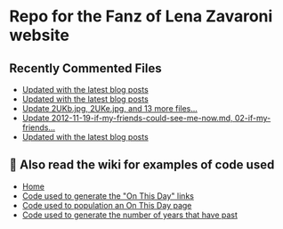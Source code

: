 # Repo for the Fanz of Lena Zavaroni website

## Recently Commented Files
<!-- BLOG-POST-LIST:START -->
- [Updated with the latest blog posts](https://github.com/FanzOfLenaZavaroni/fanzoflenazavaroni.github.io/commit/daf8c3a287ace6d17352218a58258acc948bde27)
- [Updated with the latest blog posts](https://github.com/FanzOfLenaZavaroni/fanzoflenazavaroni.github.io/commit/1adf6096a3f04491f178e954cae12a1900c98ea5)
- [Update 2UKb.jpg, 2UKe.jpg, and 13 more files...](https://github.com/FanzOfLenaZavaroni/fanzoflenazavaroni.github.io/commit/587c085a8c1aa3332b19f31ed288eb341b2bf298)
- [Update 2012-11-19-if-my-friends-could-see-me-now.md, 02-if-my-friends…](https://github.com/FanzOfLenaZavaroni/fanzoflenazavaroni.github.io/commit/5c0c2f8006689cb20efbbc16d3deeeb762956252)
- [Updated with the latest blog posts](https://github.com/FanzOfLenaZavaroni/fanzoflenazavaroni.github.io/commit/8d697eac4d543726127ebbdaf61ec6aaddbe9ab7)
<!-- BLOG-POST-LIST:END -->

## :notebook: Also read the wiki for examples of code used
* [Home](https://github.com/FanzOfLenaZavaroni/fanzoflenazavaroni.github.io/wiki)
* [Code used to generate the "On This Day" links](https://github.com/FanzOfLenaZavaroni/fanzoflenazavaroni.github.io/wiki/On-This-Day-Code)
* [Code used to population an On This Day page](https://github.com/FanzOfLenaZavaroni/fanzoflenazavaroni.github.io/wiki/Code-used-to-population-an-On-This-Day-page)
* [Code used to generate the number of years that have past](https://github.com/FanzOfLenaZavaroni/fanzoflenazavaroni.github.io/wiki/Number-of-years-gone-by-code)

